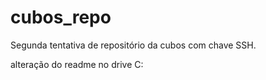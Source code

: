 # cubos_repo
Segunda tentativa de repositório da cubos com chave SSH.
<p>alteração do readme no drive C:</p>